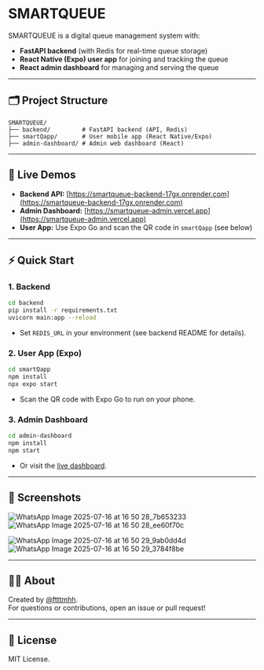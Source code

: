 # SMARTQUEUE

SMARTQUEUE is a digital queue management system with:
- **FastAPI backend** (with Redis for real-time queue storage)
- **React Native (Expo) user app** for joining and tracking the queue
- **React admin dashboard** for managing and serving the queue

---

## 🗂️ Project Structure

```
SMARTQUEUE/
├── backend/         # FastAPI backend (API, Redis)
├── smartQapp/       # User mobile app (React Native/Expo)
├── admin-dashboard/ # Admin web dashboard (React)
```

---

## 🚀 Live Demos

- **Backend API:** [https://smartqueue-backend-17gx.onrender.com](https://smartqueue-backend-17gx.onrender.com)
- **Admin Dashboard:** [https://smartqueue-admin.vercel.app](https://smartqueue-admin.vercel.app)
- **User App:** Use Expo Go and scan the QR code in `smartQapp` (see below)

---

## ⚡ Quick Start

### 1. **Backend**
```sh
cd backend
pip install -r requirements.txt
uvicorn main:app --reload
```
- Set `REDIS_URL` in your environment (see backend README for details).

### 2. **User App (Expo)**
```sh
cd smartQapp
npm install
npx expo start
```
- Scan the QR code with Expo Go to run on your phone.

### 3. **Admin Dashboard**
```sh
cd admin-dashboard
npm install
npm start
```
- Or visit the [live dashboard](https://smartqueue-admin.vercel.app).

---

## 📱 Screenshots

![WhatsApp Image 2025-07-16 at 16 50 28_7b653233](https://github.com/user-attachments/assets/37440b36-7d70-4d9a-a217-dfa46b0963a8)
![WhatsApp Image 2025-07-16 at 16 50 28_ee60f70c](https://github.com/user-attachments/assets/9e3f0c43-12e9-4e1c-8d96-5ed5cd919de0)

![WhatsApp Image 2025-07-16 at 16 50 29_9ab0dd4d](https://github.com/user-attachments/assets/275e8d92-1870-417c-9b09-62229d34087c)
![WhatsApp Image 2025-07-16 at 16 50 29_3784f8be](https://github.com/user-attachments/assets/c7c9b7be-8a45-41e2-aeff-ea7928ae36fa)


---

## 🙋‍♂️ About

Created by [@ftttmhh](https://github.com/ftttmhh).  
For questions or contributions, open an issue or pull request!

---

## 📝 License

MIT License.

